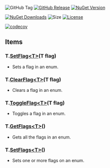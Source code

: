 ![GitHub Tag](https://img.shields.io/github/v/tag/TJC-Tools/TJC.EnumFlags)
[![GitHub Release](https://img.shields.io/github/v/release/TJC-Tools/TJC.EnumFlags)](https://github.com/TJC-Tools/TJC.EnumFlags/releases/latest)
[![NuGet Version](https://img.shields.io/nuget/v/TJC.EnumFlags)](https://www.nuget.org/packages/TJC.EnumFlags)

[![NuGet Downloads](https://img.shields.io/nuget/dt/TJC.EnumFlags)](https://www.nuget.org/packages/TJC.EnumFlags)
![Size](https://img.shields.io/github/repo-size/TJC-Tools/TJC.EnumFlags)
[![License](https://img.shields.io/github/license/TJC-Tools/TJC.EnumFlags.svg)](LICENSE)

[![codecov](https://codecov.io/gh/TJC-Tools/TJC.EnumFlags/graph/badge.svg?token=J5SQ4CYSA9)](https://codecov.io/gh/TJC-Tools/TJC.EnumFlags)

## Items

### T.[SetFlag\<T\>](./TJC.EnumFlags/Extensions/SetFlag.cs)(T flag)
- Sets a flag in an enum.

### T.[ClearFlag\<T\>](./TJC.EnumFlags/Extensions/ClearFlag.cs)(T flag)
- Clears a flag in an enum.

### T.[ToggleFlag\<T\>](./TJC.EnumFlags/Extensions/ToggleFlag.cs)(T flag)
- Toggles a flag in an enum.

### T.[GetFlags\<T\>](./TJC.EnumFlags/Extensions/GetFlags.cs)()
- Gets all the flags in an enum.

### T.[SetFlags\<T\>](./TJC.EnumFlags/Extensions/SetFlags.cs)()
- Sets one or more flags on an enum.
